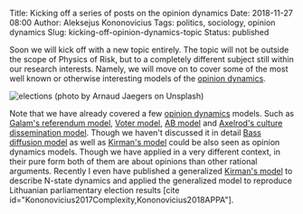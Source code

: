Title: Kicking off a series of posts on the opinion dynamics
Date: 2018-11-27 08:00
Author: Aleksejus Kononovicius
Tags: politics, sociology, opinion dynamics
Slug: kicking-off-opinion-dynamics-topic
Status: published

Soon we will kick off with a new topic entirely. The topic will not be outside the
scope of Physics of Risk, but to a completely different subject still within our
research interests. Namely, we will move on to cover some of the most well known
or otherwise interesting models of the [opinion dynamics](/tag/opinion-dynamics).

![elections (photo by Arnaud Jaegers on Unsplash)]({filename}/uploads/2018/arnaud-jaegers-253360-unsplash.jpg)

Note that we have already covered a few [opinion dynamics](/tag/opinion-dynamics)
models. Such as
[Galam's referendum model]({filename}/articles/2014/many-particle-interaction-in-the-kinetic-exchange-models.md),
[Voter model]({filename}/articles/2016/rinkejo-modelis.md),
[AB model]({filename}/articles/2017/ab-modelis.md) and
[Axelrod's culture dissemination model]({filename}/articles/2018/axelrod-model.md).
Though we haven't discussed it in detail
[Bass diffusion model]({filename}/articles/2011/unidirectional-kirman-model.md)
as well as [Kirman's model](/tag/kirman-model/) could be also seen as opinion
dynamics models. Though we have applied in a very different context, in their
pure form both of them are about opinions than other rational arguments. Recently
I even have published a generalized [Kirman's model](/tag/kirman-model/) to describe
N-state dynamics and applied the generalized model to reproduce Lithuanian
parliamentary election results [cite id="Kononovicius2017Complexity,Kononovicius2018APPA"].
